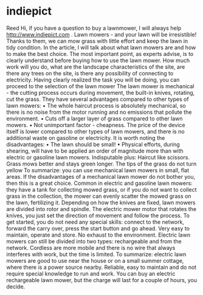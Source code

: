 # indiepict
Reed
Hi, if you have a question to buy a lawnmower, I will always help http://www.indiepict.com . Lawn mowers - and your lawn will be irresistible! Thanks to them, we can mow grass with little effort and keep the lawn in tidy condition. In the article, I will talk about what lawn mowers are and how to make the best choice.
The most important point, as experts advise, is to clearly understand before buying how to use the lawn mower. How much work will you do, what are the landscape characteristics of the site, are there any trees on the site, is there any possibility of connecting to electricity.
Having clearly realized the task you will be doing, you can proceed to the selection of the lawn mower
The lawn mower is mechanical - the cutting process occurs during movement, the built-in knives, rotating, cut the grass.
They have several advantages compared to other types of lawn mowers:
• The whole haircut process is absolutely mechanical, so there is no noise from the motor running and no emissions that pollute the environment.
• Cuts off a larger layer of grass compared to other lawn mowers.
• Not unimportant factor - cheapness. The price of the device itself is lower compared to other types of lawn mowers, and there is no additional waste on gasoline or electricity.
It is worth noting the disadvantages:
• The lawn should be small!
• Physical efforts, during shearing, will have to be applied an order of magnitude more than with electric or gasoline lawn mowers.
Indisputable plus: Haircut like scissors. Grass mows better and stays green longer. The tips of the grass do not turn yellow
To summarize: you can use mechanical lawn mowers in small, flat areas. If the disadvantages of a mechanical lawn mower do not bother you, then this is a great choice.
Common in electric and gasoline lawn mowers: they have a tank for collecting mowed grass, or if you do not want to collect grass in the collection, the mower can evenly scatter the mowed grass on the lawn, fertilizing it. Depending on how the knives are fixed, lawn mowers are divided into rotor and spindle.
The electric mower motor that rotates the knives, you just set the direction of movement and follow the process. To get started, you do not need any special skills: connect to the network, forward the carry over, press the start button and go ahead. Very easy to maintain, operate and store. No exhaust to the environment. Electric lawn mowers can still be divided into two types: rechargeable and from the network. Cordless are more mobile and there is no wire that always interferes with work, but the time is limited.
To summarize: electric lawn mowers are good to use near the house or on a small summer cottage, where there is a power source nearby. Reliable, easy to maintain and do not require special knowledge to run and work. You can buy an electric rechargeable lawn mower, but the charge will last for a couple of hours, you decide.

